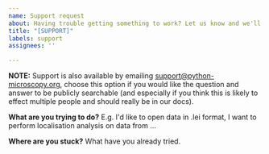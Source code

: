 ```yaml
---
name: Support request
about: Having trouble getting something to work? Let us know and we'll try and help.
title: "[SUPPORT]"
labels: support
assignees: ''

---
```


**NOTE:** Support is also available by emailing support@python-microscopy.org, choose this option if you would like the
question and answer to be publicly searchable (and especially if you think this is likely to effect multiple people and
should really be in our docs).

**What are you trying to do?**
E.g. I'd like to open data in .lei format, I want to perform
localisation analysis on data from ... 

**Where are you stuck?**
What have you already tried.


